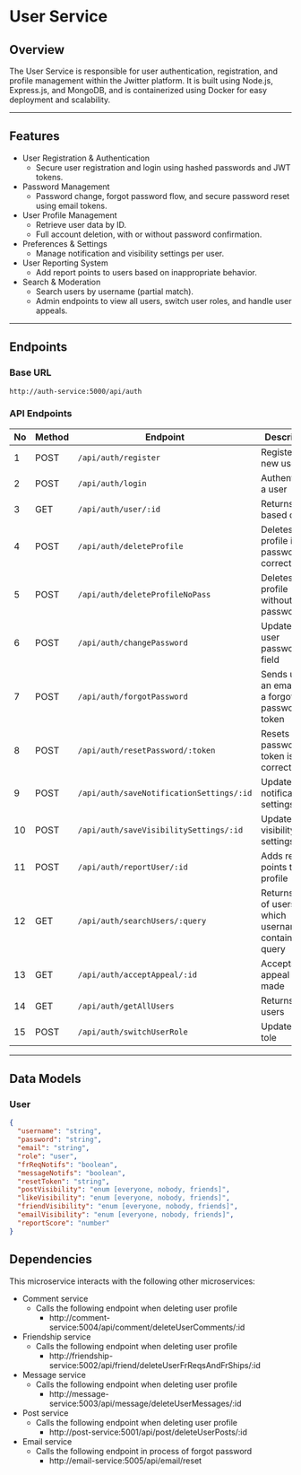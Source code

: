 # User Service

## Overview
The User Service is responsible for user authentication, registration, and profile management within the Jwitter platform. It is built using Node.js, Express.js, and MongoDB, and is containerized using Docker for easy deployment and scalability.

---

## Features
- User Registration & Authentication
  - Secure user registration and login using hashed passwords and JWT tokens.
- Password Management
  - Password change, forgot password flow, and secure password reset using email tokens.
- User Profile Management
  - Retrieve user data by ID.
  - Full account deletion, with or without password confirmation.
- Preferences & Settings
  - Manage notification and visibility settings per user.
- User Reporting System
  - Add report points to users based on inappropriate behavior.
- Search & Moderation
  - Search users by username (partial match).
  - Admin endpoints to view all users, switch user roles, and handle user appeals.


---

## Endpoints
### Base URL
```console
http://auth-service:5000/api/auth
```

### API Endpoints
| No | Method  | Endpoint                                  | Description                                             |
|----|---------|-------------------------------------------|---------------------------------------------------------|
| 1  | POST    | `/api/auth/register`                      | Registers a new user                                    |
| 2  | POST    | `/api/auth/login`                         | Authenticates a user                                    |
| 3  | GET     | `/api/auth/user/:id`                      | Returns user based on ID                                |
| 4  | POST    | `/api/auth/deleteProfile`                 | Deletes user profile if password is correct             |
| 5  | POST    | `/api/auth/deleteProfileNoPass`           | Deletes user profile without a password                 |
| 6  | POST    | `/api/auth/changePassword`                | Updates the user password field                         |
| 7  | POST    | `/api/auth/forgotPassword`                | Sends user an email with a forgot password token        |
| 8  | POST    | `/api/auth/resetPassword/:token`          | Resets user password if token is correct                |
| 9  | POST    | `/api/auth/saveNotificationSettings/:id`  | Updates user notification settings                      |
| 10 | POST    | `/api/auth/saveVisibilitySettings/:id`    | Updates user visibility settings                        |
| 11 | POST    | `/api/auth/reportUser/:id`                | Adds report points to user profile                      |
| 12 | GET     | `/api/auth/searchUsers/:query`            | Returns a list of users which usernames contain a query |
| 13 | GET     | `/api/auth/acceptAppeal/:id`              | Accepts appeal user made                                |
| 14 | GET     | `/api/auth/getAllUsers`                   | Returns all users                                       |
| 15 | POST    | `/api/auth/switchUserRole`                | Updates user tole                                       |



---

## Data Models

### User
```json
{
  "username": "string",
  "password": "string",
  "email": "string",
  "role": "user",
  "frReqNotifs": "boolean",
  "messageNotifs": "boolean",
  "resetToken": "string",
  "postVisibility": "enum [everyone, nobody, friends]",
  "likeVisibility": "enum [everyone, nobody, friends]",
  "friendVisibility": "enum [everyone, nobody, friends]",
  "emailVisibility": "enum [everyone, nobody, friends]",
  "reportScore": "number"
}
```

## Dependencies
This microservice interacts with the following other microservices:
- Comment service
  - Calls the following endpoint when deleting user profile
    - http://comment-service:5004/api/comment/deleteUserComments/:id
- Friendship service
  - Calls the following endpoint when deleting user profile
    - http://friendship-service:5002/api/friend/deleteUserFrReqsAndFrShips/:id
- Message service
  - Calls the following endpoint when deleting user profile
    - http://message-service:5003/api/message/deleteUserMessages/:id
- Post service
  - Calls the following endpoint when deleting user profile
    - http://post-service:5001/api/post/deleteUserPosts/:id
- Email service
  - Calls the following endpoint in process of forgot password
    - http://email-service:5005/api/email/reset

        